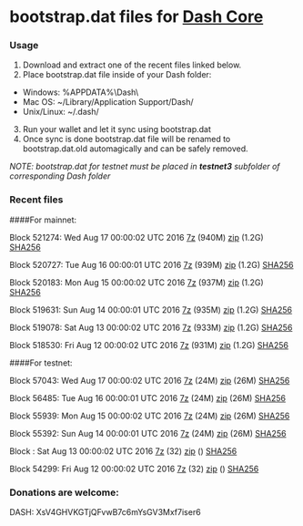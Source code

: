 # bootstrap.dat files for [Dash Core](https://www.dash.org)

### Usage

1. Download and extract one of the recent files linked below.
2. Place bootstrap.dat file inside of your Dash folder:
 - Windows: %APPDATA%\Dash\
 - Mac OS: ~/Library/Application Support/Dash/
 - Unix/Linux: ~/.dash/
3. Run your wallet and let it sync using bootstrap.dat
4. Once sync is done bootstrap.dat file will be renamed to bootstrap.dat.old automagically and can be safely removed.

_NOTE: bootstrap.dat for testnet must be placed in **testnet3** subfolder of corresponding Dash folder_

### Recent files

####For mainnet:

Block 521274: Wed Aug 17 00:00:02 UTC 2016 [7z](https://transfer.sh/JyKs5/bootstrap.dat.20160817.7z) (940M) [zip](https://transfer.sh/yqXpq/bootstrap.dat.20160817.zip) (1.2G) [SHA256](https://transfer.sh/Yy4pi/sha256.txt)

Block 520727: Tue Aug 16 00:00:01 UTC 2016 [7z](https://transfer.sh/XbmIM/bootstrap.dat.20160816.7z) (939M) [zip](https://transfer.sh/ejLSB/bootstrap.dat.20160816.zip) (1.2G) [SHA256](https://transfer.sh/ThMdz/sha256.txt)

Block 520183: Mon Aug 15 00:00:02 UTC 2016 [7z](https://transfer.sh/yFm55/bootstrap.dat.20160815.7z) (937M) [zip](https://transfer.sh/z5t1B/bootstrap.dat.20160815.zip) (1.2G) [SHA256](https://transfer.sh/Arip6/sha256.txt)

Block 519631: Sun Aug 14 00:00:01 UTC 2016 [7z](https://transfer.sh/mUv6R/bootstrap.dat.20160814.7z) (935M) [zip](https://transfer.sh/ib7LF/bootstrap.dat.20160814.zip) (1.2G) [SHA256](https://transfer.sh/Ssmnn/sha256.txt)

Block 519078: Sat Aug 13 00:00:02 UTC 2016 [7z](https://transfer.sh/aBnq5/bootstrap.dat.20160813.7z) (933M) [zip](https://transfer.sh/TWdIp/bootstrap.dat.20160813.zip) (1.2G) [SHA256](https://transfer.sh/goRxF/sha256.txt)

Block 518530: Fri Aug 12 00:00:02 UTC 2016 [7z](https://transfer.sh/HGJf9/bootstrap.dat.20160812.7z) (931M) [zip](https://transfer.sh/10uTfl/bootstrap.dat.20160812.zip) (1.2G) [SHA256](https://transfer.sh/ln32W/sha256.txt)

####For testnet:

Block 57043: Wed Aug 17 00:00:02 UTC 2016 [7z](https://transfer.sh/OreDS/bootstrap.dat.20160817.7z) (24M) [zip](https://transfer.sh/zZptU/bootstrap.dat.20160817.zip) (26M) [SHA256](https://transfer.sh/CrY9Q/sha256.txt)

Block 56485: Tue Aug 16 00:00:01 UTC 2016 [7z](https://transfer.sh/sgLay/bootstrap.dat.20160816.7z) (24M) [zip](https://transfer.sh/TS8Ks/bootstrap.dat.20160816.zip) (26M) [SHA256](https://transfer.sh/7yBzV/sha256.txt)

Block 55939: Mon Aug 15 00:00:02 UTC 2016 [7z](https://transfer.sh/Z5Pdv/bootstrap.dat.20160815.7z) (24M) [zip](https://transfer.sh/OsMxc/bootstrap.dat.20160815.zip) (26M) [SHA256](https://transfer.sh/5GnVD/sha256.txt)

Block 55392: Sun Aug 14 00:00:01 UTC 2016 [7z](https://transfer.sh/Msiol/bootstrap.dat.20160814.7z) (24M) [zip](https://transfer.sh/15HiQC/bootstrap.dat.20160814.zip) (26M) [SHA256](https://transfer.sh/6aNJZ/sha256.txt)

Block : Sat Aug 13 00:00:02 UTC 2016 [7z](https://transfer.sh/JtxRo/bootstrap.dat.20160813.7z) (32) [zip]() () [SHA256](https://transfer.sh/b3GFh/sha256.txt)

Block 54299: Fri Aug 12 00:00:02 UTC 2016 [7z](https://transfer.sh/kALFv/bootstrap.dat.20160812.7z) (32) [zip]() () [SHA256](https://transfer.sh/kY3ao/sha256.txt)

### Donations are welcome:

DASH: XsV4GHVKGTjQFvwB7c6mYsGV3Mxf7iser6

